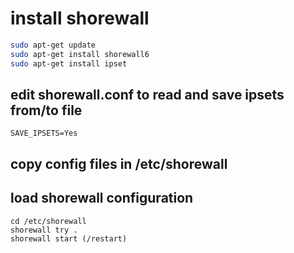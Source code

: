 # install shorewall

```sh
sudo apt-get update
sudo apt-get install shorewall6
sudo apt-get install ipset
```

## edit shorewall.conf to read and save ipsets from/to file

`SAVE_IPSETS=Yes`

## copy config files in /etc/shorewall

## load shorewall configuration

```
cd /etc/shorewall
shorewall try .
shorewall start (/restart)
```

